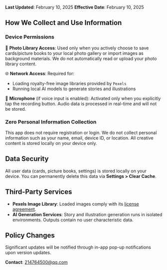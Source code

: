 **Last Updated**: February 10, 2025
**Effective Date**: February 10, 2025

## How We Collect and Use Information

### Device Permissions

📸 **Photo Library Access**:
Used only when you actively choose to save cards/picture books to your local photo gallery or import images as background materials. We do not automatically read or upload your photo library content.

🌐 **Network Access**:
Required for:
- Loading royalty-free image libraries provided by `Pexels`
- Running local AI models to generate stories and illustrations

🎤 **Microphone** (if voice input is enabled):
Activated only when you explicitly tap the recording button. Audio data is processed in real-time and will not be stored.

### Zero Personal Information Collection
This app does not require registration or login. We do not collect personal information such as your name, email, device ID, or location. All creative content is stored locally on your device only.

## Data Security
All user data (cards, picture books, settings) is stored locally on your device. You can permanently delete this data via **Settings > Clear Cache**.

## Third-Party Services
- **Pexels Image Library**: Loaded images comply with its [license agreement](https://www.pexels.com/license/).
- **AI Generation Services**: Story and illustration generation runs in isolated environments. Outputs contain no user characteristic data.

## Policy Changes
Significant updates will be notified through in-app pop-up notifications upon version updates.

**Contact**: [214764500@qq.com](mailto:214764500@qq.com)  